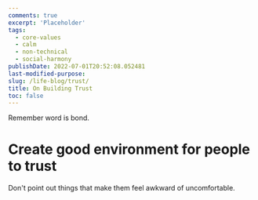 ```yaml
---
comments: true
excerpt: 'Placeholder'
tags:
  - core-values
  - calm
  - non-technical
  - social-harmony
publishDate: 2022-07-01T20:52:08.052481
last-modified-purpose:
slug: /life-blog/trust/
title: On Building Trust
toc: false
---
```


Remember word is bond.

# Create good environment for people to trust

Don't point out things that make them feel awkward of uncomfortable.
